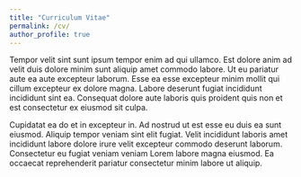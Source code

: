 ```yaml
---
title: "Curriculum Vitae"
permalink: /cv/
author_profile: true
---
```


Tempor velit sint sunt ipsum tempor enim ad qui ullamco. Est dolore anim ad velit duis dolore minim sunt aliquip amet commodo labore. Ut eu pariatur aute ea aute excepteur laborum. Esse ea esse excepteur minim mollit qui cillum excepteur ex dolore magna. Labore deserunt fugiat incididunt incididunt sint ea. Consequat dolore aute laboris quis proident quis non et est consectetur ex eiusmod sit culpa.

Cupidatat ea do et in excepteur in. Ad nostrud ut est esse eu duis ea sunt eiusmod. Aliquip tempor veniam sint elit fugiat. Velit incididunt laboris amet incididunt labore dolore irure velit excepteur commodo deserunt laborum. Consectetur eu fugiat veniam veniam Lorem labore magna eiusmod. Ea occaecat reprehenderit pariatur consectetur minim labore ut aliquip.

<script src="https://cdnjs.cloudflare.com/ajax/libs/Chart.js/2.6.0/Chart.min.js"></script>
<script>
    var Strengths = document.getElementById('Strengths').getContext('2d');
    // Global Options
    Chart.defaults.global.defaultFontFamily = 'Lato';
    Chart.defaults.global.defaultFontSize = 18;
    Chart.defaults.global.defaultFontColor = '#777';
    let strengthsChart = new Chart(Strengths, {
      type:'doughnut', // bar, horizontalBar, pie, line, doughnut, radar, polarArea
      data:{
        labels:['Data Collection', 'Data Mining', 'Machine Learning', 'Hypothesis Testing', 'Data Visualization', 'Management Consulting'],
        datasets:[{
          label:false,
          data:[
            99,
            95,
            93,
            90,
            85,
            74
          ],
          backgroundColor:[
            'rgba(255, 99, 132, 0.6)',
            'rgba(54, 162, 235, 0.6)',
            'rgba(255, 206, 86, 0.6)',
            'rgba(75, 192, 192, 0.6)',
            'rgba(153, 102, 255, 0.6)',
            'rgba(255, 159, 64, 0.6)',
            'rgba(255, 99, 132, 0.6)'
          ],
          borderWidth:1,
          borderColor:'#777',
          hoverBorderWidth:3,
          hoverBorderColor:'#000'
        }]
      },
      options:{
        title:{
          display:true,
          text:'Strengths',
          fontSize:20
        },
        legend:{
          display:true,
          position:'top',
          labels:{
            fontColor:'#000'
          }
        },
        layout:{
          padding:{
            left:5,
            right:5,
            bottom:5,
            top:5
          }
        },
        tooltips:{
          enabled:true
        }
      }
    });
  </script>
<div id="Strengths"></div>
